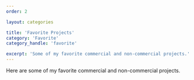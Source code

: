 ```yaml
---
order: 2

layout: categories

title: 'Favorite Projects'
category: 'Favorite'
category_handle: 'favorite'

excerpt: 'Some of my favorite commercial and non-commercial projects.'
---
```


Here are some of my favorite commercial and non-commercial projects.